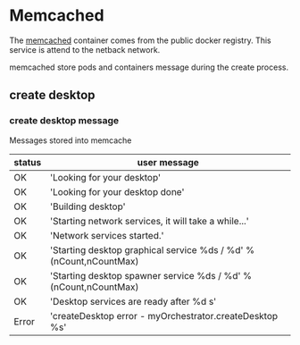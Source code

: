 # Memcached

The [memcached](https://hub.docker.com/_/memcached/) container comes from the public docker registry. This service is attend to the netback network. 


memcached store pods and containers message during the create process.


## create desktop 

### create desktop message 

Messages stored into memcache 

|status| user message				|
|------|----------------------------|
| OK   |'Looking for your desktop'  |
| OK   |'Looking for your desktop done' |
| OK   |'Building desktop'|
| OK   |'Starting network services, it will take a while...'|
| OK   |'Network services started.'|
| OK   |'Starting desktop graphical service %ds / %d' % (nCount,nCountMax) |
| OK   |'Starting desktop spawner service %ds / %d' % (nCount,nCountMax) |
| OK   |'Desktop services are ready after %d s'|
| Error| 'createDesktop error - myOrchestrator.createDesktop %s'  |

